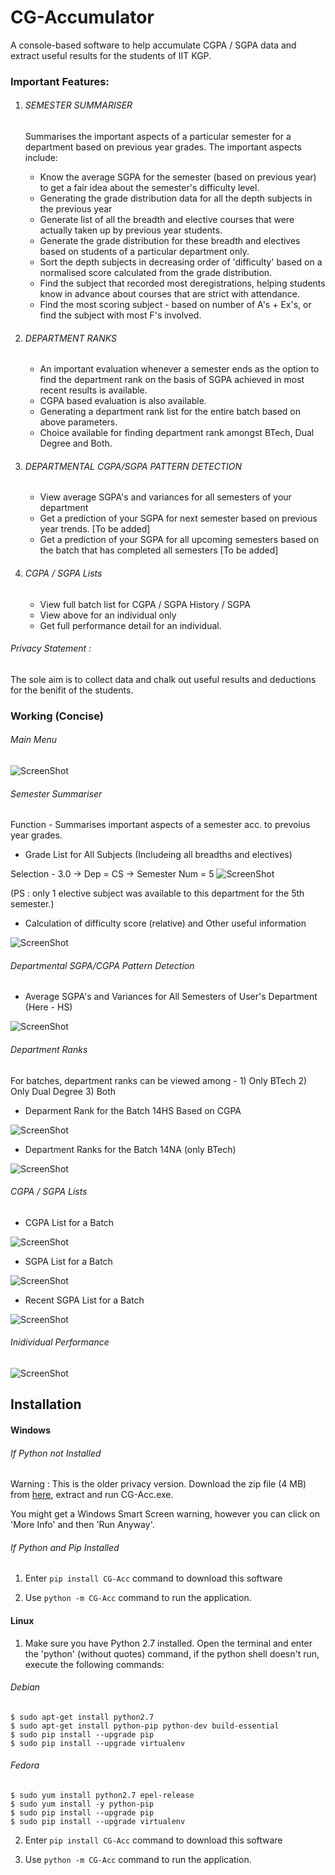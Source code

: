 # CG-Accumulator
A console-based software to help accumulate CGPA / SGPA data and extract useful results for the students of IIT KGP.


### Important Features:
1. ###### SEMESTER SUMMARISER

    Summarises the important aspects of a particular semester for a department 
    based on previous year grades. The important aspects include:
    - Know the average SGPA for the semester (based on previous year) to get a fair idea about the semester's difficulty level.
    - Generating the grade distribution data for all the depth subjects in the previous year
    - Generate list of all the breadth and elective courses that were actually taken up by previous year students.
    - Generate the grade distribution for these breadth and electives based on students of a particular department only.
    - Sort the depth subjects in decreasing order of 'difficulty' based on a normalised score calculated from the grade distribution.
    - Find the subject that recorded most deregistrations, helping students know in advance about courses that are strict with attendance.
    - Find the most scoring subject - based on number of A's + Ex's, or find the subject with most F's involved. 
 
2. ###### DEPARTMENT RANKS
    - An important evaluation whenever a semester ends as the option to find the department rank 
      on the basis of SGPA achieved in most recent results is available.
    - CGPA based evaluation is also available.
    - Generating a department rank list for the entire batch based on above parameters.
    - Choice available for finding department rank amongst BTech, Dual Degree and Both.
 
3. ###### DEPARTMENTAL CGPA/SGPA PATTERN DETECTION
    - View average SGPA's and variances for all semesters of your department
    - Get a prediction of your SGPA for next semester based on previous year trends. [To be added]
    - Get a prediction of your SGPA for all upcoming semesters based on the batch that has completed all semesters [To be added]

4. ###### CGPA / SGPA Lists
    - View full batch list for CGPA / SGPA History / SGPA
    - View above for an individual only
    - Get full performance detail for an individual.

###### Privacy Statement :
The sole aim is to collect data and chalk out useful results and deductions for the benifit of the students. 


### Working (Concise)
###### Main Menu
![ScreenShot](Ubuntu_Screenshots/u9.png)


###### Semester Summariser
Function - Summarises important aspects of a semester acc. to prevoius year grades.

* Grade List for All Subjects (Includeing all breadths and electives)
    
Selection - 3.0 -> Dep = CS -> Semester Num = 5
![ScreenShot](Ubuntu_Screenshots/u6.png)

(PS : only 1 elective subject was available to this department for the 5th semester.)

* Calculation of difficulty score (relative) and Other useful information

![ScreenShot](Ubuntu_Screenshots/u7.png)


###### Departmental SGPA/CGPA Pattern Detection

* Average SGPA's and Variances for All Semesters of User's Department (Here - HS)

![ScreenShot](Screenshots/13_all_sem_avg.PNG)


###### Department Ranks

For batches, department ranks can be viewed among - 1) Only BTech 2) Only Dual Degree 3) Both

* Deparment Rank for the Batch 14HS Based on CGPA

![ScreenShot](Ubuntu_Screenshots/u4.png)

* Department Ranks for the Batch 14NA (only BTech)

![ScreenShot](Ubuntu_Screenshots/u5.png)


###### CGPA / SGPA Lists

* CGPA List for a Batch

![ScreenShot](Ubuntu_Screenshots/u1.png)

* SGPA List for a Batch

![ScreenShot](Ubuntu_Screenshots/u2.png)

* Recent SGPA List for a Batch

![ScreenShot](Ubuntu_Screenshots/u3.png)



###### Inidividual Performance

![ScreenShot](Ubuntu_Screenshots/u8.png)




## Installation

#### Windows

###### If Python not Installed 
Warning : This is the older privacy version.
Download the zip file (4 MB) from [here](https://goo.gl/dG48U5), extract and run CG-Acc.exe.

You might get a Windows Smart Screen warning, however you can click on 'More Info' and then 'Run Anyway'.

###### If Python and Pip Installed 
    
1. Enter `pip install CG-Acc` command to download this software

2. Use `python -m CG-Acc` command to run the application.



#### Linux
1. Make sure you have Python 2.7 installed. Open the terminal and enter the 'python' (without quotes) command, if the python shell doesn't run, execute the following commands:

###### Debian
```shell
$ sudo apt-get install python2.7
$ sudo apt-get install python-pip python-dev build-essential 
$ sudo pip install --upgrade pip 
$ sudo pip install --upgrade virtualenv 
```

###### Fedora
```shell
$ sudo yum install python2.7 epel-release
$ sudo yum install -y python-pip
$ sudo pip install --upgrade pip 
$ sudo pip install --upgrade virtualenv 
```

2. Enter `pip install CG-Acc` command to download this software

3. Use `python -m CG-Acc` command to run the application.
